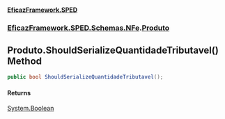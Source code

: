 #### [EficazFramework.SPED](EficazFrameworkSPED.md 'EficazFramework SPED')
### [EficazFramework.SPED.Schemas.NFe](EficazFramework.SPED.Schemas.NFe.md 'EficazFramework.SPED.Schemas.NFe').[Produto](EficazFramework.SPED.Schemas.NFe/Produto.md 'EficazFramework.SPED.Schemas.NFe.Produto')

## Produto.ShouldSerializeQuantidadeTributavel() Method

```csharp
public bool ShouldSerializeQuantidadeTributavel();
```

#### Returns
[System.Boolean](https://docs.microsoft.com/en-us/dotnet/api/System.Boolean 'System.Boolean')